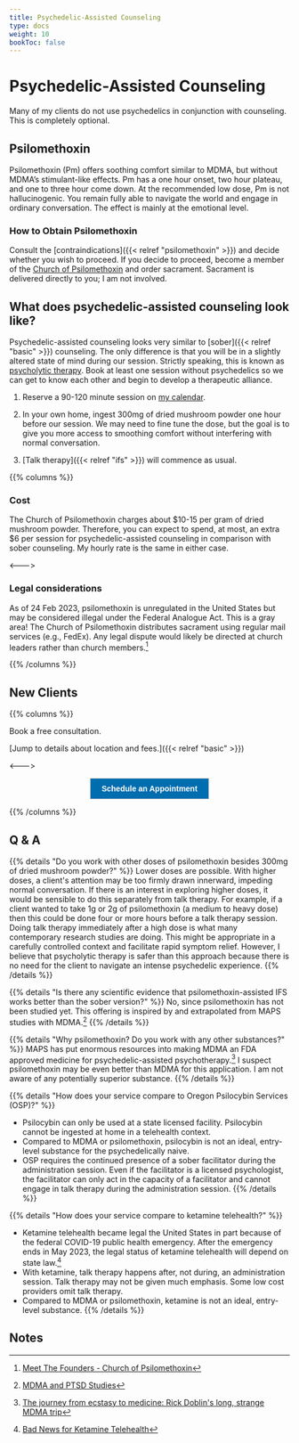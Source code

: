 ```yaml
---
title: Psychedelic-Assisted Counseling
type: docs
weight: 10
bookToc: false
---
```


# Psychedelic-Assisted Counseling

Many of my clients do not use psychedelics
in conjunction with counseling. This is completely optional.

## Psilomethoxin

Psilomethoxin (Pm) offers soothing comfort similar to MDMA, but without MDMA’s stimulant-like effects.
Pm has a one hour onset, two hour plateau, and one to three hour come down.
At the recommended low dose, Pm is not hallucinogenic. You remain fully able
to navigate the world and engage in ordinary conversation. The effect is mainly
at the emotional level.

### How to Obtain Psilomethoxin

Consult the [contraindications]({{< relref "psilomethoxin" >}})
and decide whether you wish
to proceed. If you decide to proceed, become a member of
the [Church of Psilomethoxin](https://psilomethoxin.com/?sld=jpritikin) and order sacrament.
Sacrament is delivered directly to you; I am not involved.

## What does psychedelic-assisted counseling look like?

Psychedelic-assisted counseling looks very similar to [sober]({{< relref "basic" >}}) counseling. The only difference is that you will be in a slightly altered state of mind during our session.
Strictly speaking, this is known as [psycholytic therapy](https://en.wikipedia.org/wiki/Psychedelic_therapy#Psycholytic_therapy).
Book at least one session without psychedelics
so we can get to know each other and begin to develop a therapeutic alliance.

1. Reserve a 90-120 minute session on [my calendar](https://joshua-pritikin.clientsecure.me/sign-in).

2. In your own home, ingest 300mg of dried mushroom powder one hour before
our session. We may need to fine tune the dose, but the goal is to
give you more access to smoothing comfort without interfering
with normal conversation.

3. [Talk therapy]({{< relref "ifs" >}}) will commence as usual.

{{% columns %}}

### Cost

The Church of Psilomethoxin charges about $10-15 per gram of dried mushroom powder.
Therefore, you can expect to spend, at most, an extra $6 per session for
psychedelic-assisted counseling in comparison with sober counseling.
My hourly rate is the same in either case.

<--->

### Legal considerations

As of 24 Feb 2023, psilomethoxin is unregulated in the United States
but may be considered illegal under the Federal Analogue Act.
This is a gray area!
The Church of Psilomethoxin distributes sacrament using regular
mail services (e.g., FedEx).
Any legal dispute would likely be directed at church leaders
rather than church members.[^cop-leaders]

{{% /columns %}}

## New Clients

{{% columns %}}

Book a free consultation.

[Jump to details about location and fees.]({{< relref "basic"  >}})

<--->

<center>
<!-- ScheduleOnce button START -->
<button id="SOIBTN_jpintro" style="background: #006DAF; color: #ffffff; padding: 10px 20px; border: 1px solid #c8c8c8; font: bold 14px Arial; cursor: pointer;" data-height="580" data-psz="00" data-so-page="jpintro" data-delay="1">Schedule an Appointment</button>
<script type="text/javascript" src="https://cdn.oncehub.com/mergedjs/so.js"></script>
<!-- ScheduleOnce button END -->
</center>

{{% /columns %}}

## Q & A

{{% details "Do you work with other doses of psilomethoxin besides 300mg of dried mushroom powder?" %}}
Lower doses are possible. With higher doses, a client's attention may be
too firmly drawn innerward, impeding normal conversation. If there is
an interest in exploring higher doses, it would be sensible to do
this separately from talk therapy.
For example, if a client wanted to take 1g or 2g of psilomethoxin (a medium to heavy dose)
then this could be done four or more hours before a talk therapy session.
Doing talk therapy immediately after a high dose is what many contemporary
research studies are doing.
This might be appropriate in a carefully controlled context and facilitate
rapid symptom relief.
However, I believe that psycholytic therapy is safer than this approach because
there is no need for the client to navigate an intense psychedelic experience.
{{% /details %}}

{{% details "Is there any scientific evidence that psilomethoxin-assisted IFS works better than the sober version?" %}}
No, since psilomethoxin has not been studied yet.
This offering is inspired by and extrapolated from MAPS studies with MDMA.[^maps-ifs-mdma]
{{% /details %}}

{{% details "Why psilomethoxin? Do you work with any other substances?" %}}
MAPS has put enormous resources into making MDMA an FDA approved medicine
for psychedelic-assisted psychotherapy.[^mdma-history]
I suspect psilomethoxin may be even better than MDMA
for this application.
I am not aware of any potentially superior substance.
{{% /details %}}

{{% details "How does your service compare to Oregon Psilocybin Services (OSP)?" %}}
- Psilocybin can only be used at a state licensed facility. Psilocybin cannot be ingested at home in a telehealth context.
- Compared to MDMA or psilomethoxin, psilocybin is not an ideal, entry-level substance for the psychedelically naive.
- OSP requires the continued presence of a sober facilitator during the administration
session. Even if the facilitator is a licensed psychologist,
the facilitator can only act in the capacity of a facilitator
and cannot engage in talk therapy during the administration session.
{{% /details %}}

{{% details "How does your service compare to ketamine telehealth?" %}}
- Ketamine telehealth became legal the United States in part because of
the federal COVID-19 public health emergency.
After the emergency ends in May 2023, the legal status of 
ketamine telehealth will depend on state law.[^hb-2023feb02]
- With ketamine, talk therapy happens after, not during, an administration
session. Talk therapy may not be given much emphasis.
Some low cost providers omit talk therapy.
- Compared to MDMA or psilomethoxin, ketamine is not an ideal, entry-level substance.
{{% /details %}}

## Notes

[^hb-2023feb02]: [Bad News for Ketamine Telehealth](https://harrisbricken.com/psychlawblog/bad-news-for-ketamine-telehealth/)

[^maps-ifs-mdma]: [MDMA and PTSD Studies](https://ifs-institute.com/resources/research/mdma-and-ptsd-studies)

[^mdma-history]: [The journey from ecstasy to medicine: Rick Doblin's long, strange MDMA trip](https://newatlas.com/mdma-ptsd-rick-doblin/52792/)

[^cop-leaders]: [Meet The Founders - Church of Psilomethoxin](https://www.youtube.com/watch?v=inxVQDApBy8)
